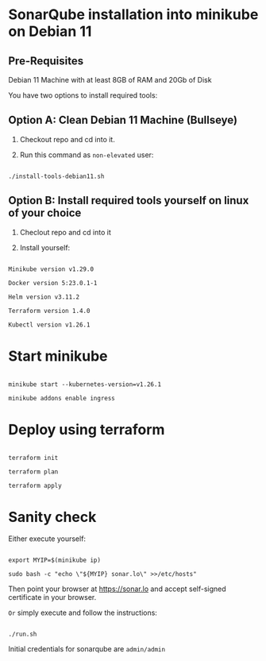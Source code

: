 # SonarQube installation into minikube on Debian 11



## Pre-Requisites

Debian 11 Machine with at least 8GB of RAM and 20Gb of Disk

You have two options to install required tools:



## Option A: Clean Debian 11 Machine (Bullseye)

1. Checkout repo and cd into it.

2. Run this command as `non-elevated` user:

```

./install-tools-debian11.sh

```

## Option B: Install required tools yourself on linux of your choice

1. Checlout repo and cd into it

2. Install yourself:

```

Minikube version v1.29.0

Docker version 5:23.0.1-1

Helm version v3.11.2

Terraform version 1.4.0

Kubectl version v1.26.1

```

# Start minikube

```

minikube start --kubernetes-version=v1.26.1

minikube addons enable ingress

```

# Deploy using terraform

```

terraform init

terraform plan

terraform apply

```

# Sanity check

Either execute yourself:

```

export MYIP=$(minikube ip)

sudo bash -c "echo \"${MYIP} sonar.lo\" >>/etc/hosts"

```

Then point your browser at https://sonar.lo and accept self-signed certificate in your browser.



`Or` simply execute and follow the instructions:

```

./run.sh

```

Initial credentials for sonarqube are `admin/admin`
